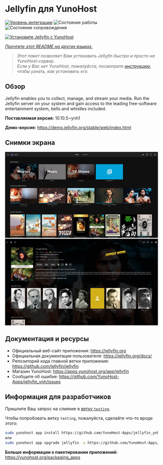 <!--
Важно: этот README был автоматически сгенерирован <https://github.com/YunoHost/apps/tree/master/tools/readme_generator>
Он НЕ ДОЛЖЕН редактироваться вручную.
-->

# Jellyfin для YunoHost

[![Уровень интеграции](https://apps.yunohost.org/badge/integration/jellyfin)](https://ci-apps.yunohost.org/ci/apps/jellyfin/)
![Состояние работы](https://apps.yunohost.org/badge/state/jellyfin)
![Состояние сопровождения](https://apps.yunohost.org/badge/maintained/jellyfin)

[![Установите Jellyfin с YunoHost](https://install-app.yunohost.org/install-with-yunohost.svg)](https://install-app.yunohost.org/?app=jellyfin)

*[Прочтите этот README на других языках.](./ALL_README.md)*

> *Этот пакет позволяет Вам установить Jellyfin быстро и просто на YunoHost-сервер.*  
> *Если у Вас нет YunoHost, пожалуйста, посмотрите [инструкцию](https://yunohost.org/install), чтобы узнать, как установить его.*

## Обзор

Jellyfin enables you to collect, manage, and stream your media. Run the Jellyfin server on your system and gain access to the leading free-software entertainment system, bells and whistles included.


**Поставляемая версия:** 10.10.5~ynh1

**Демо-версия:** <https://demo.jellyfin.org/stable/web/index.html>

## Снимки экрана

![Снимок экрана Jellyfin](./doc/screenshots/jellyfin-1.jpg)
![Снимок экрана Jellyfin](./doc/screenshots/jellyfin-2.jpg)

## Документация и ресурсы

- Официальный веб-сайт приложения: <https://jellyfin.org>
- Официальная документация пользователя: <https://jellyfin.org/docs/>
- Репозиторий кода главной ветки приложения: <https://github.com/jellyfin/jellyfin>
- Магазин YunoHost: <https://apps.yunohost.org/app/jellyfin>
- Сообщите об ошибке: <https://github.com/YunoHost-Apps/jellyfin_ynh/issues>

## Информация для разработчиков

Пришлите Ваш запрос на слияние в [ветку `testing`](https://github.com/YunoHost-Apps/jellyfin_ynh/tree/testing).

Чтобы попробовать ветку `testing`, пожалуйста, сделайте что-то вроде этого:

```bash
sudo yunohost app install https://github.com/YunoHost-Apps/jellyfin_ynh/tree/testing --debug
или
sudo yunohost app upgrade jellyfin -u https://github.com/YunoHost-Apps/jellyfin_ynh/tree/testing --debug
```

**Больше информации о пакетировании приложений:** <https://yunohost.org/packaging_apps>
